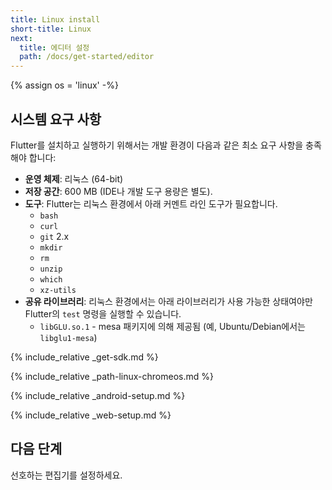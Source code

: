 ```yaml
---
title: Linux install
short-title: Linux
next:
  title: 에디터 설정
  path: /docs/get-started/editor
---
```


{% assign os = 'linux' -%}

## 시스템 요구 사항

Flutter를 설치하고 실행하기 위해서는 
개발 환경이 다음과 같은 최소 요구 사항을 충족해야 합니다:

- **운영 체제**: 리눅스 (64-bit)
- **저장 공간**: 600 MB (IDE나 개발 도구 용량은 별도).
- **도구**: Flutter는 리눅스 환경에서 아래 커멘트 라인 
  도구가 필요합니다. 
  - `bash`
  - `curl`
  - `git` 2.x
  - `mkdir`
  - `rm`
  - `unzip`
  - `which`
  - `xz-utils`
- **공유 라이브러리**: 리눅스 환경에서는 아래 라이브러리가 사용 가능한 상태여야만 Flutter의 `test` 명령을 실행할 수 있습니다.  
  - `libGLU.so.1` - mesa 패키지에 의해 제공됨 (예, Ubuntu/Debian에서는 `libglu1-mesa`)

{% include_relative _get-sdk.md %}

{% include_relative _path-linux-chromeos.md %}

{% include_relative _android-setup.md %}

{% include_relative _web-setup.md %}

## 다음 단계

선호하는 편집기를 설정하세요.
